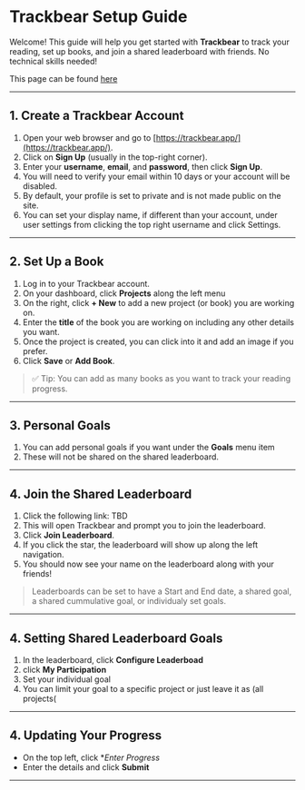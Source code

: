# Trackbear Setup Guide

Welcome! This guide will help you get started with **Trackbear** to track your reading, set up books, and join a shared leaderboard with friends. No technical skills needed!

This page can be found [here](https://yatzin.github.io/TrackBearInstructions/)

---

## 1. Create a Trackbear Account

1. Open your web browser and go to [https://trackbear.app/](https://trackbear.app/).  
2. Click on **Sign Up** (usually in the top-right corner).  
3. Enter your **username**, **email**, and **password**, then click **Sign Up**.  
4. You will need to verify your email within 10 days or your account will be disabled.
5. By default, your profile is set to private and is not made public on the site.
6. You can set your display name, if different than your account, under user settings from clicking the top right username and click Settings.

---

## 2. Set Up a Book

1. Log in to your Trackbear account.  
2. On your dashboard, click **Projects** along the left menu
3. On the right, click **+ New** to add a new project (or book) you are working on.
4. Enter the **title** of the book you are working on including any other details you want.
5. Once the project is created, you can click into it and add an image if you prefer.   
6. Click **Save** or **Add Book**.  

> ✅ Tip: You can add as many books as you want to track your reading progress.

---

## 3. Personal Goals

1. You can add personal goals if you want under the **Goals** menu item
2. These will not be shared on the shared leaderboard.

---

## 4. Join the Shared Leaderboard

1. Click the following link: TBD
2. This will open Trackbear and prompt you to join the leaderboard.  
3. Click **Join Leaderboard**.
4. If you click the star, the leaderboard will show up along the left navigation.
5. You should now see your name on the leaderboard along with your friends!  

> Leaderboards can be set to have a Start and End date, a shared goal, a shared cummulative goal, or individualy set goals.

---

## 4. Setting Shared Leaderboard Goals

1. In the leaderboard, click **Configure Leaderboad**
2. click **My Participation**
3. Set your individual goal
4. You can limit your goal to a specific project or just leave it as (all projects(

---

## 4. Updating Your Progress

- On the top left, click **Enter Progress*
- Enter the details and click **Submit**

---
